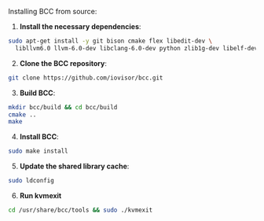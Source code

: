 Installing BCC from source:

1. **Install the necessary dependencies**:
```bash
sudo apt-get install -y git bison cmake flex libedit-dev \
  libllvm6.0 llvm-6.0-dev libclang-6.0-dev python zlib1g-dev libelf-dev
```

2. **Clone the BCC repository**:
```bash
git clone https://github.com/iovisor/bcc.git
```

3. **Build BCC**:
```bash
mkdir bcc/build && cd bcc/build
cmake ..
make
```

4. **Install BCC**:
```bash
sudo make install
```

5. **Update the shared library cache**:
```bash
sudo ldconfig
```

6. **Run kvmexit**
```bash
cd /usr/share/bcc/tools && sudo ./kvmexit
```
